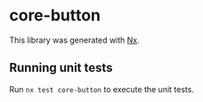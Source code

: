 # core-button

This library was generated with [Nx](https://nx.dev).

## Running unit tests

Run `nx test core-button` to execute the unit tests.
